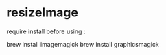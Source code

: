 # resizeImage
require install before using :  

brew install imagemagick
brew install graphicsmagick
